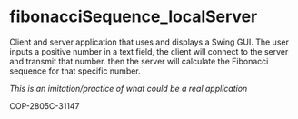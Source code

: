 # fibonacciSequence_localServer

Client and server application that uses and displays a Swing GUI. The user inputs a positive number in a text field, the client will connect to the server and transmit that number. then the server will calculate the Fibonacci sequence for that specific number.

*This is an imitation/practice of what could be a real application*

COP-2805C-31147
